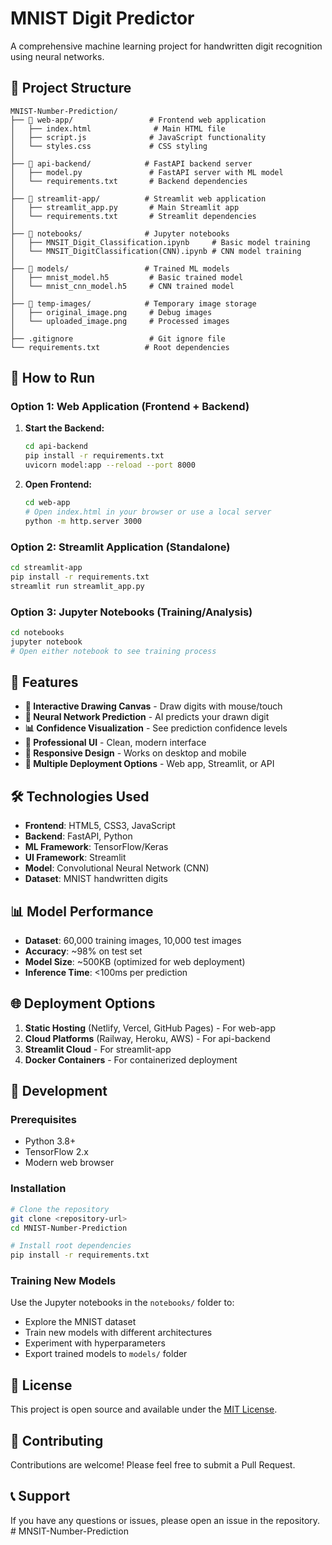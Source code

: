 # MNIST Digit Predictor

A comprehensive machine learning project for handwritten digit recognition using neural networks.

## 📁 Project Structure

```
MNIST-Number-Prediction/
├── 📂 web-app/                 # Frontend web application
│   ├── index.html              # Main HTML file
│   ├── script.js              # JavaScript functionality
│   └── styles.css             # CSS styling
│
├── 📂 api-backend/            # FastAPI backend server
│   ├── model.py               # FastAPI server with ML model
│   └── requirements.txt       # Backend dependencies
│
├── 📂 streamlit-app/          # Streamlit web application
│   ├── streamlit_app.py       # Main Streamlit app
│   └── requirements.txt       # Streamlit dependencies
│
├── 📂 notebooks/              # Jupyter notebooks
│   ├── MNSIT_Digit_Classification.ipynb     # Basic model training
│   └── MNSIT_DigitClassification(CNN).ipynb # CNN model training
│
├── 📂 models/                 # Trained ML models
│   ├── mnist_model.h5         # Basic trained model
│   └── mnist_cnn_model.h5     # CNN trained model
│
├── 📂 temp-images/            # Temporary image storage
│   ├── original_image.png     # Debug images
│   └── uploaded_image.png     # Processed images
│
├── .gitignore                 # Git ignore file
└── requirements.txt          # Root dependencies
```

## 🚀 How to Run

### Option 1: Web Application (Frontend + Backend)

1. **Start the Backend:**
   ```bash
   cd api-backend
   pip install -r requirements.txt
   uvicorn model:app --reload --port 8000
   ```

2. **Open Frontend:**
   ```bash
   cd web-app
   # Open index.html in your browser or use a local server
   python -m http.server 3000
   ```

### Option 2: Streamlit Application (Standalone)

```bash
cd streamlit-app
pip install -r requirements.txt
streamlit run streamlit_app.py
```

### Option 3: Jupyter Notebooks (Training/Analysis)

```bash
cd notebooks
jupyter notebook
# Open either notebook to see training process
```

## 🎯 Features

- **🎨 Interactive Drawing Canvas** - Draw digits with mouse/touch
- **🧠 Neural Network Prediction** - AI predicts your drawn digit
- **📊 Confidence Visualization** - See prediction confidence levels
- **💫 Professional UI** - Clean, modern interface
- **📱 Responsive Design** - Works on desktop and mobile
- **🔄 Multiple Deployment Options** - Web app, Streamlit, or API

## 🛠️ Technologies Used

- **Frontend**: HTML5, CSS3, JavaScript
- **Backend**: FastAPI, Python
- **ML Framework**: TensorFlow/Keras
- **UI Framework**: Streamlit
- **Model**: Convolutional Neural Network (CNN)
- **Dataset**: MNIST handwritten digits

## 📊 Model Performance

- **Dataset**: 60,000 training images, 10,000 test images
- **Accuracy**: ~98% on test set
- **Model Size**: ~500KB (optimized for web deployment)
- **Inference Time**: <100ms per prediction

## 🌐 Deployment Options

1. **Static Hosting** (Netlify, Vercel, GitHub Pages) - For web-app
2. **Cloud Platforms** (Railway, Heroku, AWS) - For api-backend
3. **Streamlit Cloud** - For streamlit-app
4. **Docker Containers** - For containerized deployment

## 🔧 Development

### Prerequisites
- Python 3.8+
- TensorFlow 2.x
- Modern web browser

### Installation
```bash
# Clone the repository
git clone <repository-url>
cd MNIST-Number-Prediction

# Install root dependencies
pip install -r requirements.txt
```

### Training New Models
Use the Jupyter notebooks in the `notebooks/` folder to:
- Explore the MNIST dataset
- Train new models with different architectures
- Experiment with hyperparameters
- Export trained models to `models/` folder

## 📝 License

This project is open source and available under the [MIT License](LICENSE).

## 🤝 Contributing

Contributions are welcome! Please feel free to submit a Pull Request.

## 📞 Support

If you have any questions or issues, please open an issue in the repository.
#   M N S I T - N u m b e r - P r e d i c t i o n  
 